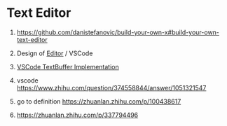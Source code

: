 # Text Editor

1.  https://github.com/danistefanovic/build-your-own-x#build-your-own-text-editor
1.  Design of [Editor](https://viewsourcecode.org/snaptoken/kilo/) / VSCode

1.  [VSCode TextBuffer Implementation](https://code.visualstudio.com/blogs/2018/03/23/text-buffer-reimplementation)
1.  vscode https://www.zhihu.com/question/374558844/answer/1051321547
1.  go to definition https://zhuanlan.zhihu.com/p/100438617
1.  https://zhuanlan.zhihu.com/p/337794496
